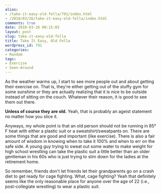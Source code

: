 ```yaml
---
alias:
- /take-it-easy-old-fella/791/index.html
- /2010/03/26/take-it-easy-old-fella/index.html
comments: true
date: 2010-03-26 00:15:03
layout: post
slug: take-it-easy-old-fella
title: Take It Easy, Old Fella
wordpress_id: 791
categories:
- Random
tags:
- Exercise
- Seen-Around
---
```


As the weather warms up, I start to see more people out and about getting their exercise on.  That is, they're either getting out of the stuffy gym for some sunshine or they are actually realizing that it is nice to be outside instead of sitting on the couch.  Whatever their reason, it is good to see them out there.

**Unless of course they are old.**  Yeah, that is probably an ageist statement no matter how you slice it.

Anyways, my whole point is that an old person should not be running in 85° F heat with either a plastic suit or a sweatshirt/sweatpants on.  There are some things that are good and important (like exercise).  There is also a fair amount of wisdom in knowing when to take it 100% and when to err on the safe side.  A young guy trying to sweat out some water to make weight for high school wrestling can take the plastic suit a little better than an older gentleman in his 60s who is just trying to slim down for the ladies at the retirement home.

So remember, friends don't let friends let their grandparents go on a crash diet to get ready for cage fighting.  What, cage fighting?  Yeah that definitely seems like the only reasonable place for anyone over the age of 22 (i.e., post-collegiate wrestling) to wear a plastic suit.
